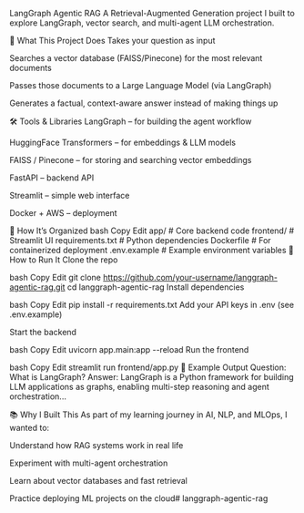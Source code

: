 LangGraph Agentic RAG
A Retrieval-Augmented Generation project I built to explore LangGraph, vector search, and multi-agent LLM orchestration.

📌 What This Project Does
Takes your question as input

Searches a vector database (FAISS/Pinecone) for the most relevant documents

Passes those documents to a Large Language Model (via LangGraph)

Generates a factual, context-aware answer instead of making things up

🛠 Tools & Libraries
LangGraph – for building the agent workflow

HuggingFace Transformers – for embeddings & LLM models

FAISS / Pinecone – for storing and searching vector embeddings

FastAPI – backend API

Streamlit – simple web interface

Docker + AWS – deployment

📂 How It’s Organized
bash
Copy
Edit
app/                # Core backend code
frontend/           # Streamlit UI
requirements.txt    # Python dependencies
Dockerfile          # For containerized deployment
.env.example        # Example environment variables
🚀 How to Run It
Clone the repo

bash
Copy
Edit
git clone https://github.com/your-username/langgraph-agentic-rag.git
cd langgraph-agentic-rag
Install dependencies

bash
Copy
Edit
pip install -r requirements.txt
Add your API keys in .env (see .env.example)

Start the backend

bash
Copy
Edit
uvicorn app.main:app --reload
Run the frontend

bash
Copy
Edit
streamlit run frontend/app.py
📸 Example Output
Question: What is LangGraph?
Answer: LangGraph is a Python framework for building LLM applications as graphs, enabling multi-step reasoning and agent orchestration...

📚 Why I Built This
As part of my learning journey in AI, NLP, and MLOps, I wanted to:

Understand how RAG systems work in real life

Experiment with multi-agent orchestration

Learn about vector databases and fast retrieval

Practice deploying ML projects on the cloud#   l a n g g r a p h - a g e n t i c - r a g  
 